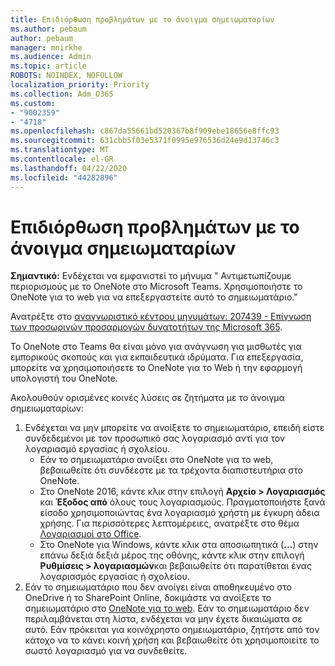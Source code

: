 ```yaml
---
title: Επιδιόρθωση προβλημάτων με το άνοιγμα σημειωματαρίων
ms.author: pebaum
author: pebaum
manager: mnirkhe
ms.audience: Admin
ms.topic: article
ROBOTS: NOINDEX, NOFOLLOW
localization_priority: Priority
ms.collection: Adm_O365
ms.custom:
- "9002359"
- "4718"
ms.openlocfilehash: c867da55661bd520367b8f909ebe18656e8ffc93
ms.sourcegitcommit: 631cbb5f03e5371f0995e976536d24e9d13746c3
ms.translationtype: MT
ms.contentlocale: el-GR
ms.lasthandoff: 04/22/2020
ms.locfileid: "44282896"
---
```

# <a name="fix-issues-with-opening-notebooks"></a>Επιδιόρθωση προβλημάτων με το άνοιγμα σημειωματαρίων

**Σημαντικό:** Ενδέχεται να εμφανιστεί το μήνυμα " Αντιμετωπίζουμε περιορισμούς με το OneNote στο Microsoft Teams. Χρησιμοποιήστε το OneNote για το web για να επεξεργαστείτε αυτό το σημειωματάριο."

Ανατρέξτε στο [αναγνωριστικό κέντρου μηνυμάτων: 207439 - Επίγνωση των προσωρινών προσαρμογών δυνατοτήτων της Microsoft 365](https://admin.microsoft.com/Adminportal/Home?source=applauncher#MessageCenter?id=MC207439).

Το OneNote στο Teams θα είναι μόνο για ανάγνωση για μισθωτές για εμπορικούς σκοπούς και για εκπαιδευτικά ιδρύματα. Για επεξεργασία, μπορείτε να χρησιμοποιήσετε το OneNote για το Web ή την εφαρμογή υπολογιστή του OneNote.

Ακολουθούν ορισμένες κοινές λύσεις σε ζητήματα με το άνοιγμα σημειωματαρίων:

1. Ενδέχεται να μην μπορείτε να ανοίξετε το σημειωματάριο, επειδή είστε συνδεδεμένοι με τον προσωπικό σας λογαριασμό αντί για τον λογαριασμό εργασίας ή σχολείου.
    - Εάν το σημειωματάριο ανοίξει στο OneNote για το web, βεβαιωθείτε ότι συνδέεστε με τα τρέχοντα διαπιστευτήρια στο OneNote.
    - Στο OneNote 2016, κάντε κλικ στην επιλογή **Αρχείο > Λογαριασμός** και **Έξοδος από** όλους τους λογαριασμούς. Πραγματοποιήστε ξανά είσοδο χρησιμοποιώντας ένα λογαριασμό χρήστη με έγκυρη άδεια χρήσης. Για περισσότερες λεπτομέρειες, ανατρέξτε στο θέμα [Λογαριασμοί στο Office](https://support.office.com/article/accounts-in-office-628ea040-f265-49de-b986-be09c3ebf8a9). 
    - Στο OneNote για Windows, κάντε κλικ στα αποσιωπητικά (**...**) στην επάνω δεξιά δεξιά μέρος της οθόνης, κάντε κλικ στην επιλογή **Ρυθμίσεις > λογαριασμών**και βεβαιωθείτε ότι παρατίθεται ένας λογαριασμός εργασίας ή σχολείου. 
2. Εάν το σημειωματάριο που δεν ανοίγει είναι αποθηκευμένο στο OneDrive ή το SharePoint Online, δοκιμάστε να ανοίξετε το σημειωματάριο στο [OneNote για το web](https://onenote.com). Εάν το σημειωματάριο δεν περιλαμβάνεται στη λίστα, ενδέχεται να μην έχετε δικαιώματα σε αυτό. Εάν πρόκειται για κοινόχρηστο σημειωματάριο, ζητήστε από τον κάτοχο να το κάνει κοινή χρήση και βεβαιωθείτε ότι χρησιμοποιείτε το σωστό λογαριασμό για να συνδεθείτε.
